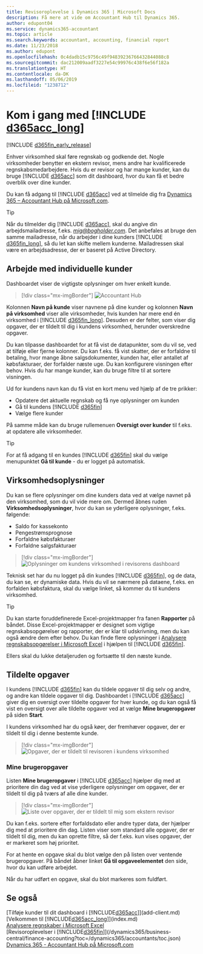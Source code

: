 ```yaml
---
title: Revisoroplevelse i Dynamics 365 | Microsoft Docs
description: Få mere at vide om Accountant Hub til Dynamics 365.
author: edupont04
ms.service: dynamics365-accountant
ms.topic: article
ms.search.keywords: accountant, accounting, financial report
ms.date: 11/23/2018
ms.author: edupont
ms.openlocfilehash: 0c4dadb15c9756c49f94839236766432844088c8
ms.sourcegitcommit: dac212009aadf3227e54c99976c438f6e56f182a
ms.translationtype: HT
ms.contentlocale: da-DK
ms.lasthandoff: 05/06/2019
ms.locfileid: "1238712"
---
```

# <a name="get-started-with-include-d365acclongincludesd365acclongmdmd"></a>Kom i gang med [!INCLUDE [d365acc_long](includes/d365acc_long_md.md)]
[!INCLUDE [d365fin_early_release](includes/d365fin_early_release.md.md)]

Enhver virksomhed skal føre regnskab og godkende det. Nogle virksomheder benytter en ekstern revisor, mens andre har kvalificerede regnskabsmedarbejdere. Hvis du er revisor og har mange kunder, kan du bruge [!INCLUDE [d365acc](includes/d365acc_md.md)] som dit dashboard, hvor du kan få et bedre overblik over dine kunder.  

Du kan få adgang til [!INCLUDE [d365acc](includes/d365acc_md.md)] ved at tilmelde dig fra [Dynamics 365 – Accountant Hub på Microsoft.com](https://www.microsoft.com/en-us/dynamics365/financial-insights-for-accountants).  

> [!TIP]
>  Når du tilmelder dig [!INCLUDE [d365acc](includes/d365acc_md.md)], skal du angive din arbejdsmailadresse, f.eks. <em>mig@bogholder.com</em>. Det anbefales at bruge den samme mailadresse, når du arbejder i dine kunders [!INCLUDE [d365fin_long](includes/d365fin_long_md.md)], så du let kan skifte mellem kunderne. Mailadressen skal være en arbejdsadresse, der er baseret på Active Directory.

## <a name="working-with-individual-clients"></a>Arbejde med individuelle kunder
Dashboardet viser de vigtigste oplysninger om hver enkelt kunde.  

> [!div class="mx-imgBorder"]
> ![Accountant Hub](./media/accountant-get-started/accountant-dashboard.png)

Kolonnen **Navn på kunde** viser navnene på dine kunder og kolonnen **Navn på virksomhed** viser alle virksomheder, hvis kunden har mere end én virksomhed i [!INCLUDE [d365fin_long](includes/d365fin_long_md.md)]. Desuden er der felter, som viser dig opgaver, der er tildelt til dig i kundens virksomhed, herunder overskredne opgaver.  

Du kan tilpasse dashboardet for at få vist de datapunkter, som du vil se, ved at tilføje eller fjerne kolonner. Du kan f.eks. få vist skatter, der er forfaldne til betaling, hvor mange åbne salgsdokumenter, kunden har, eller antallet af købsfakturaer, der forfalder næste uge. Du kan konfigurere visningen efter behov. Hvis du har mange kunder, kan du bruge filtre til at sortere visningen.  

Ud for kundens navn kan du få vist en kort menu ved hjælp af de tre prikker:

- Opdatere det aktuelle regnskab og få nye oplysninger om kunden  
- Gå til kundens [!INCLUDE [d365fin](includes/d365fin_md.md)]  
- Vælge flere kunder  

På samme måde kan du bruge rullemenuen **Oversigt over kunder** til f.eks. at opdatere alle virksomheder.  

> [!TIP]
>  For at få adgang til en kundes [!INCLUDE [d365fin](includes/d365fin_md.md)] skal du vælge menupunktet **Gå til kunde** - du er logget på automatisk.

## <a name="company-details"></a>Virksomhedsoplysninger
Du kan se flere oplysninger om dine kunders data ved at vælge navnet på den virksomhed, som du vil vide mere om. Dermed åbnes ruden **Virksomhedsoplysninger**, hvor du kan se yderligere oplysninger, f.eks. følgende:  

* Saldo for kassekonto  
* Pengestrømsprognose  
* Forfaldne købsfakturaer  
* Forfaldne salgsfakturaer  

> [!div class="mx-imgBorder"]
> ![Oplysninger om kundens virksomhed i revisorens dashboard](./media/accountant-get-started/accountant-company-details.png)

Teknisk set har du nu logget på din kundes [!INCLUDE [d365fin](includes/d365fin_md.md)], og de data, du kan se, er dynamiske data. Hvis du vil se nærmere på dataene, f.eks. en forfalden købsfaktura, skal du vælge linket, så kommer du til kundens virksomhed.  

> [!TIP]
> Du kan starte foruddefinerede Excel-projektmapper fra fanen **Rapporter** på båndet. Disse Excel-projektmapper er designet som vigtige regnskabsopgørelser og rapporter, der er klar til udskrivning, men du kan også ændre dem efter behov. Du kan finde flere oplysninger i [Analysere regnskabsopgørelser i Microsoft Excel](/dynamics365/business-central/finance-analyze-excel?toc=/dynamics365/accountants/toc.json) i hjælpen til [!INCLUDE [d365fin](includes/d365fin_md.md)].  

Ellers skal du lukke detaljeruden og fortsætte til den næste kunde.  

## <a name="assigned-tasks"></a>Tildelte opgaver
I kundens [!INCLUDE [d365fin](includes/d365fin_md.md)] kan du tildele opgaver til dig selv og andre, og andre kan tildele opgaver til dig. Dashboardet i [!INCLUDE [d365acc](includes/d365acc_md.md)] giver dig en oversigt over tildelte opgaver for hver kunde, og du kan også få vist en oversigt over alle tildelte opgaver ved at vælge **Mine brugeropgaver** på siden **Start**.  

I kundens virksomhed har du også køer, der fremhæver opgaver, der er tildelt til dig i denne bestemte kunde.

> [!div class="mx-imgBorder"]
> ![Opgaver, der er tildelt til revisoren i kundens virksomhed](./media/accountant-get-started/accountant-company-details-tasks.png)

### <a name="my-user-tasks"></a>Mine brugeropgaver
Listen **Mine brugeropgaver** i [!INCLUDE [d365acc](includes/d365acc_md.md)] hjælper dig med at prioritere din dag ved at vise yderligere oplysninger om opgaver, der er tildelt til dig på tværs af alle dine kunder.  

> [!div class="mx-imgBorder"]
> ![Liste over opgaver, der er tildelt til mig som ekstern revisor](./media/accountant-get-started/accountant-tasklist.png)

Du kan f.eks. sortere efter forfaldsdato eller andre typer data, der hjælper dig med at prioritere din dag. Listen viser som standard alle opgaver, der er tildelt til dig, men du kan oprette filtre, så der f.eks. kun vises opgaver, der er markeret som høj prioritet.

For at hente en opgave skal du blot vælge den på listen over ventende brugeropgaver. På båndet åbner linket **Gå til opgaveelementet** den side, hvor du kan udføre arbejdet.  

Når du har udført en opgave, skal du blot markeres som fuldført.  

## <a name="see-also"></a>Se også

[Tilføje kunder til dit dashboard i [!INCLUDE[d365acc](includes/d365acc_md.md)]](add-client.md)  
[Velkommen til [!INCLUDE[d365acc_long](includes/d365acc_long_md.md)]](index.md)  
[Analysere regnskaber i Microsoft Excel](/dynamics365/business-central/finance-analyze-excel?toc=/dynamics365/accountants/toc.json)  
[Revisoroplevelser i [!INCLUDE[d365fin](includes/d365fin_md.md)]](/dynamics365/business-central/finance-accounting?toc=/dynamics365/accountants/toc.json)  
[Dynamics 365 - Accountant Hub på Microsoft.com](https://www.microsoft.com/en-us/dynamics365/financial-insights-for-accountants)  
